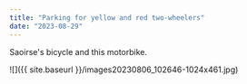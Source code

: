 ```yaml
---
title: "Parking for yellow and red two-wheelers"
date: "2023-08-29"
---
```


Saoirse's bicycle and this motorbike.

![]({{ site.baseurl }}/images20230806_102646-1024x461.jpg)
